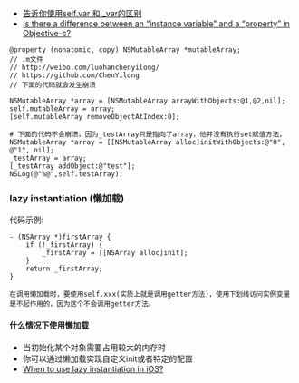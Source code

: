 * [告诉你使用self.var 和 _var的区别](http://www.jianshu.com/p/48056965ddce)
* [Is there a difference between an “instance variable” and a “property” in Objective-c?](https://stackoverflow.com/questions/843632/is-there-a-difference-between-an-instance-variable-and-a-property-in-objecti)

```
@property (nonatomic, copy) NSMutableArray *mutableArray;
// .m文件
// http://weibo.com/luohanchenyilong/
// https://github.com/ChenYilong
// 下面的代码就会发生崩溃

NSMutableArray *array = [NSMutableArray arrayWithObjects:@1,@2,nil];
self.mutableArray = array;
[self.mutableArray removeObjectAtIndex:0];

# 下面的代码不会崩溃，因为_testArray只是指向了array，他并没有执行set赋值方法，
NSMutableArray *array = [[NSMutableArray alloc]initWithObjects:@"0", @"1", nil];
_testArray = array;
[_testArray addObject:@"test"];
NSLog(@"%@",self.testArray);
```

### lazy instantiation (懒加载)

代码示例:
```
- (NSArray *)firstArray {
    if (!_firstArray) {
        _firstArray = [[NSArray alloc]init];
    }
    return _firstArray;
}
```

`在调用懒加载时，要使用self.xxx(实质上就是调用getter方法)，使用下划线访问实例变量是不起作用的，因为这个不会调用getter方法。`

#### 什么情况下使用懒加载

* 当初始化某个对象需要占用较大的内存时
* 你可以通过懒加载实现自定义init或者特定的配置
* [When to use lazy instantiation in iOS?](https://stackoverflow.com/questions/10739726/when-to-use-lazy-instantiation-in-ios)


